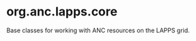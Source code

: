 org.anc.lapps.core
==================

Base classes for working with ANC resources on the LAPPS grid.
